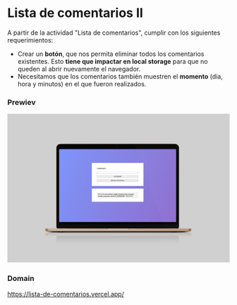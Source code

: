 
# Lista de comentarios II

A partir de la actividad "Lista de comentarios", cumplir con los siguientes requerimientos:

- Crear un **botón**, que nos permita eliminar todos los comentarios existentes. Esto **tiene que impactar en local storage** para que no queden al abrir nuevamente el navegador.
- Necesitamos que los comentarios también muestren el **momento** (día, hora y minutos) en el que fueron realizados.


### Prewiev
![Preview](https://github.com/soymilidev/FE-II/blob/main/C15/C15-Mesa/img/img-form.png)

### Domain
https://lista-de-comentarios.vercel.app/